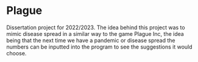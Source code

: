 # Plague

Dissertation project for 2022/2023.
The idea behind this project was to mimic disease spread in a similar way to the game Plague Inc, the idea being that the next time we have a pandemic or disease spread 
the numbers can be inputted into the program to see the suggestions it would choose.

